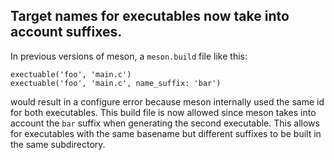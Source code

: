 ## Target names for executables now take into account suffixes.

In previous versions of meson, a `meson.build` file like this:

```
exectuable('foo', 'main.c')
exectuable('foo', 'main.c', name_suffix: 'bar')
```

would result in a configure error because meson internally used
the same id for both executables. This build file is now allowed
since meson takes into account the `bar` suffix when generating the
second executable. This allows for executables with the same basename
but different suffixes to be built in the same subdirectory.
